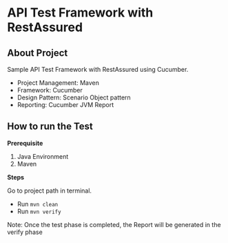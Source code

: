# API Test Framework with RestAssured
## About Project
 Sample API Test Framework with RestAssured using Cucumber.

- Project Management: Maven
- Framework: Cucumber
- Design Pattern: Scenario Object pattern
- Reporting: Cucumber JVM Report

## How to run the Test

**Prerequisite**
1. Java Environment
2. Maven

**Steps**

Go to project path in terminal.

- Run ``` mvn clean ```
- Run ``` mvn verify ```

Note: Once the test phase is completed, the Report will be generated in the verify phase
